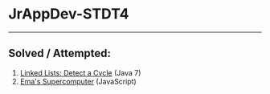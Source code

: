 # JrAppDev-STDT4
___
## Solved / Attempted:
1. [Linked Lists: Detect a Cycle](https://www.hackerrank.com/challenges/ctci-linked-list-cycle/problem) (Java 7)
2. [Ema's Supercomputer](https://www.hackerrank.com/challenges/two-pluses/problem) (JavaScript)
